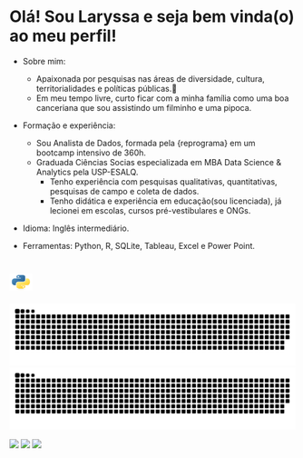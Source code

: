 # Olá! Sou Laryssa e seja bem vinda(o) ao meu perfil!

* Sobre mim:
  - Apaixonada por pesquisas nas áreas de diversidade, cultura, territorialidades e políticas públicas.👋
  - Em meu tempo livre, curto ficar com a minha família como uma boa canceriana que sou assistindo um filminho e uma pipoca.
 
* Formação e experiência:
  * Sou Analista de Dados, formada pela {reprograma} em um bootcamp intensivo de 360h.
  * Graduada Ciências Socias especializada em MBA Data Science & Analytics pela USP-ESALQ.
    * Tenho experiência com pesquisas qualitativas, quantitativas, pesquisas de campo e coleta de dados.
    * Tenho didática e experiência em educação(sou licenciada), já lecionei em escolas, cursos pré-vestibulares e ONGs.

* Idioma: Inglês intermediário.
* Ferramentas: Python, R, SQLite, Tableau, Excel e Power Point.

###

<div style="display: inline_block"><br>
  <img align="center" alt="Rafa-Python" height="30" width="40" src="https://raw.githubusercontent.com/devicons/devicon/master/icons/python/python-original.svg">
</div>

###

![github contribution grid snake animation](https://raw.githubusercontent.com/platane/platane/output/github-contribution-grid-snake-dark.svg#gh-dark-mode-only)![github contribution grid snake animation](https://raw.githubusercontent.com/platane/platane/output/github-contribution-grid-snake.svg#gh-light-mode-only)
   
<div> 
  <a href="https://instagram.com/lary.dscunha" target="_blank"><img src="https://img.shields.io/badge/-Instagram-%23E4405F?style=for-the-badge&logo=instagram&logoColor=white" target="_blank"></a>
  <a href = "mailto:laryssa.dasilvacunha@gmail.com"><img src="https://img.shields.io/badge/-Gmail-%23333?style=for-the-badge&logo=gmail&logoColor=red" target="_blank"></a>
  <a href="[https://www.linkedin.com/in/laryssa-cunha-56a301271/" target="_blank"><img src="https://img.shields.io/badge/-LinkedIn-%230077B5?style=for-the-badge&logo=linkedin&logoColor=white" target="_blank"></a> 
  
</div>
